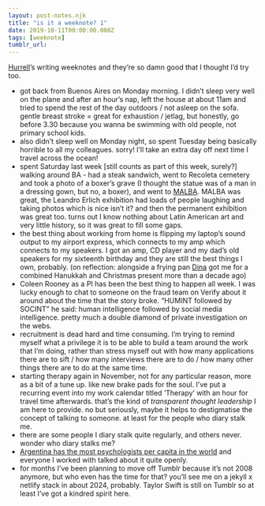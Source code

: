 ```yaml
---
layout: post-notes.njk
title: "is it a weeknote? 1"
date: 2019-10-11T00:00:00.000Z
tags: [weeknote]
tumblr_url: 
---
```



[Hurrell](https://mhurrell.co.uk/prospects/)’s writing weeknotes and they’re so damn good that I thought I’d try too.

*   got back from Buenos Aires on Monday morning. I didn’t sleep very well on the plane and after an hour’s nap, left the house at about 11am and tried to spend the rest of the day outdoors / not asleep on the sofa. gentle breast stroke = great for exhaustion / jetlag, but honestly, go before 3.30 because you wanna be swimming with old people, not primary school kids.
*   also didn’t sleep well on Monday night, so spent Tuesday being basically horrible to all my colleagues. sorry! I’ll take an extra day off next time I travel across the ocean!
*   spent Saturday last week \[still counts as part of this week, surely?\] walking around BA - had a steak sandwich, went to Recoleta cemetery and took a photo of a boxer’s grave (I thought the statue was of a man in a dressing gown, but no, a boxer), and went to [MALBA](https://malba.org.ar/en/). MALBA was great, the Leandro Erlich exhibition had loads of people laughing and taking photos which is nice isn’t it? and then the permanent exhibition was great too. turns out I know nothing about Latin American art and very little history, so it was great to fill some gaps.
*   the best thing about working from home is flipping my laptop’s sound output to my airport express, which connects to my amp which connects to my speakers. I got an amp, CD player and my dad’s old speakers for my sixteenth birthday and they are still the best things I own, probably. (on reflection: alongside a frying pan [Dina](https://www.twitter.com/dinarickman) got me for a combined Hanukkah and Christmas present more than a decade ago)
*   Coleen Rooney as a PI has been the best thing to happen all week. I was lucky enough to chat to someone on the fraud team on Verify about it around about the time that the story broke. “HUMINT followed by SOCINT” he said: human intelligence followed by social media intelligence. pretty much a double diamond of private investigation on the webs.
*   recruitment is dead hard and time consuming. I’m trying to remind myself what a privilege it is to be able to build a team around the work that I’m doing, rather than stress myself out with how many applications there are to sift / how many interviews there are to do / how many other things there are to do at the same time.
*   starting therapy again in November, not for any particular reason, more as a bit of a tune up. like new brake pads for the soul. I’ve put a recurring event into my work calendar titled ‘Therapy’ with an hour for travel time afterwards. that’s the kind of _transparent thought leadership_ I am here to provide. no but seriously, maybe it helps to destigmatise the concept of talking to someone. at least for the people who diary stalk me.
*   there are some people I diary stalk quite regularly, and others never. wonder who diary stalks me?
*   [Argentina has the most psychologists per capita in the world](https://qz.com/734450/almost-everyone-in-buenos-aires-is-in-therapy/) and everyone I worked with talked about it quite openly.
*   for months I’ve been planning to move off Tumblr because it’s not 2008 anymore, but who even has the time for that? you’ll see me on a jekyll x netlify stack in about 2024, probably. Taylor Swift is still on Tumblr so at least I’ve got a kindred spirit here.
